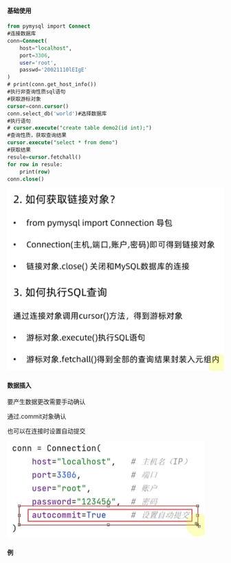 #### 基础使用

```sql
from pymysql import Connect
#连接数据库
conn=Connect(
    host="localhost",
    port=3306,
    user='root',
    passwd='20021110lEIgE'
)
# print(conn.get_host_info())
#执行非查询性质sql语句
#获取游标对象
cursor=conn.cursor()
conn.select_db('world')#选择数据库
#执行语句
# cursor.execute("create table demo2(id int);")
#查询性质，获取查询结果
cursor.execute("select * from demo")
#获取结果
resule=cursor.fetchall()
for row in resule:
    print(row)
conn.close()
```

![image-20240124222646150](https://raw.githubusercontent.com/iooiAsrr/picture/main/Typora/image-20240124222646150.png)

#### 数据插入

要产生数据更改需要手动确认

通过.commit对象确认

也可以在连接时设置自动提交

![image-20240124223025388](https://raw.githubusercontent.com/iooiAsrr/picture/main/Typora/image-20240124223025388.png)

#### 例


